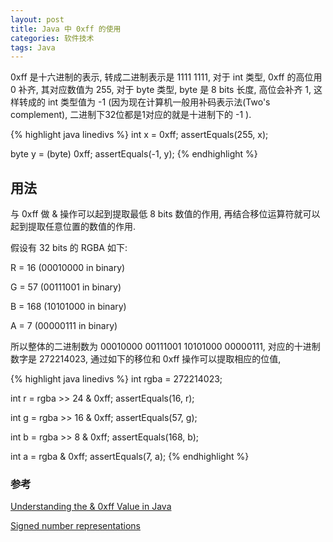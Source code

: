 ```yaml
---
layout: post
title: Java 中 0xff 的使用
categories: 软件技术
tags: Java
---
```


0xff 是十六进制的表示, 转成二进制表示是 1111 1111, 对于 int 类型, 0xff 的高位用 0 补齐, 其对应数值为 255, 对于 byte 类型, byte 是 8 bits 长度, 高位会补齐 1, 这样转成的 int 类型值为 -1 (因为现在计算机一般用补码表示法(Two's complement), 二进制下32位都是1对应的就是十进制下的 -1 ).

{% highlight java linedivs %}
int x = 0xff;
assertEquals(255, x);

byte y = (byte) 0xff;
assertEquals(-1, y);
{% endhighlight %}


## 用法

与 0xff 做 & 操作可以起到提取最低 8 bits 数值的作用, 再结合移位运算符就可以起到提取任意位置的数值的作用.

假设有 32 bits 的 RGBA 如下:

R = 16 (00010000 in binary)

G = 57  (00111001 in binary)

B = 168 (10101000 in binary)

A = 7 (00000111 in binary)

所以整体的二进制数为 00010000 00111001 10101000 00000111, 对应的十进制数字是 272214023, 通过如下的移位和 0xff 操作可以提取相应的位值,

{% highlight java linedivs %}
int rgba = 272214023;

int r = rgba >> 24 & 0xff;
assertEquals(16, r);

int g = rgba >> 16 & 0xff;
assertEquals(57, g);

int b = rgba >> 8 & 0xff;
assertEquals(168, b);

int a = rgba & 0xff;
assertEquals(7, a);
{% endhighlight %}



### 参考
[Understanding the & 0xff Value in Java](https://www.baeldung.com/java-and-0xff)

[Signed number representations](https://en.wikipedia.org/wiki/Signed_number_representations)

